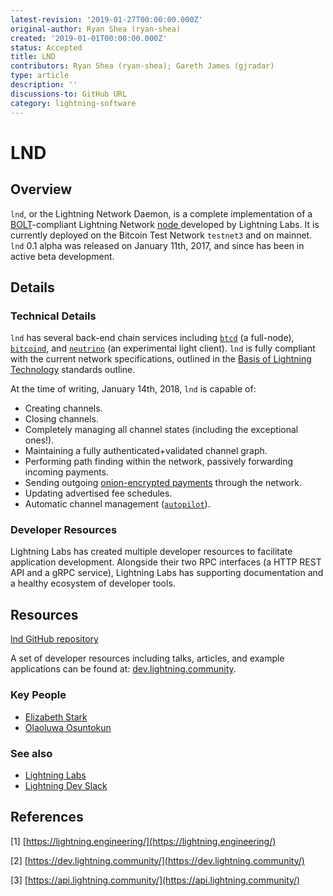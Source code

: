 ```yaml
---
latest-revision: '2019-01-27T00:00:00.000Z'
original-author: Ryan Shea (ryan-shea)
created: '2019-01-01T00:00:00.000Z'
status: Accepted
title: LND
contributors: Ryan Shea (ryan-shea); Gareth James (gjradar)
type: article
description: ''
discussions-to: GitHub URL
category: lightning-software
---
```


# LND

## Overview

`lnd`, or the Lightning Network Daemon, is a complete implementation of a [BOLT](../../../tech/lightning/basics-of-lightning-technology-bolt.md)-compliant Lightning Network [node ](../../../tech/lightning/node.md)developed by Lightning Labs. It is currently deployed on the Bitcoin Test Network `testnet3` and on mainnet. `lnd` 0.1 alpha was released on January 11th, 2017, and since has been in active beta development.

## Details

### Technical Details

`lnd` has several back-end chain services including [`btcd`](https://github.com/btcsuite/btcd) \(a full-node\), [`bitcoind`](https://github.com/bitcoin/bitcoin), and [`neutrino`](https://github.com/lightninglabs/neutrino) \(an experimental light client\). `lnd` is fully compliant with the current network specifications, outlined in the [Basis of Lightning Technology](../../../tech/lightning/basics-of-lightning-technology-bolt.md) standards outline.

At the time of writing, January 14th, 2018, `lnd` is capable of:

* Creating channels.
* Closing channels.
* Completely managing all channel states \(including the exceptional ones!\).
* Maintaining a fully authenticated+validated channel graph.
* Performing path finding within the network, passively forwarding incoming payments.
* Sending outgoing [onion-encrypted payments](https://github.com/lightningnetwork/lightning-onion) through the network.
* Updating advertised fee schedules.
* Automatic channel management \([`autopilot`](https://github.com/lightningnetwork/lnd/tree/master/autopilot)\).

### Developer Resources

Lightning Labs has created multiple developer resources to facilitate application development. Alongside their two RPC interfaces \(a HTTP REST API and a gRPC service\), Lightning Labs has supporting documentation and a healthy ecosystem of developer tools.

## Resources

[lnd GitHub repository](https://github.com/lightningnetwork/lnd)

A set of developer resources including talks, articles, and example applications can be found at: [dev.lightning.community](https://dev.lightning.community/).

### Key People

* [Elizabeth Stark](https://twitter.com/starkness)
* [Olaoluwa Osuntokun](https://twitter.com/roasbeef)

### See also

* [Lightning Labs](https://lightning.engineering/)
* [Lightning Dev Slack](https://join.slack.com/t/lightningcommunity/shared_invite/enQtMzQ0OTQyNjE5NjU1LWRiMGNmOTZiNzU0MTVmYzc1ZGFkZTUyNzUwOGJjMjYwNWRkNWQzZWE3MTkwZjdjZGE5ZGNiNGVkMzI2MDU4ZTE)

## References

\[1\] [https://lightning.engineering/](https://lightning.engineering/)

\[2\] [https://dev.lightning.community/](https://dev.lightning.community/)

\[3\] [https://api.lightning.community/](https://api.lightning.community/)

